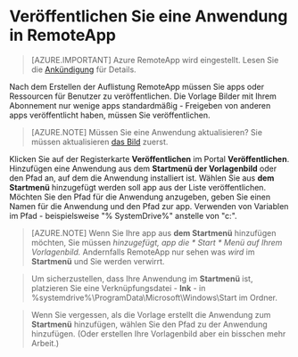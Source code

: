 <properties
    pageTitle="Veröffentlichen eine Anwendung in Azure RemoteApp | Microsoft Azure"
    description="Informationen Sie zum Vorgang in Azure RemoteApp veröffentlichen."
    services="remoteapp"
    documentationCenter=""
    authors="lizap"
    manager="mbaldwin" />

<tags
    ms.service="remoteapp"
    ms.workload="tbd"
    ms.tgt_pltfrm="na"
    ms.devlang="na"
    ms.topic="article"
    ms.date="08/15/2016"
    ms.author="elizapo" />


# <a name="how-to-publish-an-app-in-remoteapp"></a>Veröffentlichen Sie eine Anwendung in RemoteApp

> [AZURE.IMPORTANT]
> Azure RemoteApp wird eingestellt. Lesen Sie die [Ankündigung](https://go.microsoft.com/fwlink/?linkid=821148) für Details.

Nach dem Erstellen der Auflistung RemoteApp müssen Sie apps oder Ressourcen für Benutzer zu veröffentlichen. Die Vorlage Bilder mit Ihrem Abonnement nur wenige apps standardmäßig - Freigeben von anderen apps veröffentlicht haben, müssen Sie veröffentlichen.

> [AZURE.NOTE] Müssen Sie eine Anwendung aktualisieren? Sie müssen aktualisieren [das Bild](remoteapp-update.md) zuerst.

Klicken Sie auf der Registerkarte **Veröffentlichen** im Portal **Veröffentlichen**. Hinzufügen eine Anwendung aus dem **Startmenü der Vorlagenbild** oder den Pfad an, auf dem die Anwendung installiert ist. Wählen Sie aus **dem Startmenü** hinzugefügt werden soll app aus der Liste veröffentlichen. Möchten Sie den Pfad für die Anwendung anzugeben, geben Sie einen Namen für die Anwendung und den Pfad zur app. Verwenden von Variablen im Pfad - beispielsweise "% SystemDrive%" anstelle von "c:\".

> [AZURE.NOTE] Wenn Sie Ihre app aus **dem Startmenü** hinzufügen möchten, Sie müssen *hinzugefügt, app die * *Start* * Menü auf Ihrem Vorlagenbild.* Andernfalls RemoteApp nur sehen was *wird* im **Startmenü** und Sie werden verwirrt. 

>Um sicherzustellen, dass Ihre Anwendung im **Startmenü** ist, platzieren Sie eine Verknüpfungsdatei - **lnk** - in %systemdrive%\ProgramData\Microsoft\Windows\Start im Ordner.

> Wenn Sie vergessen, als die Vorlage erstellt die Anwendung zum **Startmenü** hinzufügen, wählen Sie den Pfad zu der Anwendung hinzufügen. (Oder erstellen Ihre Vorlagenbild aber ein bisschen mehr Arbeit.)


 